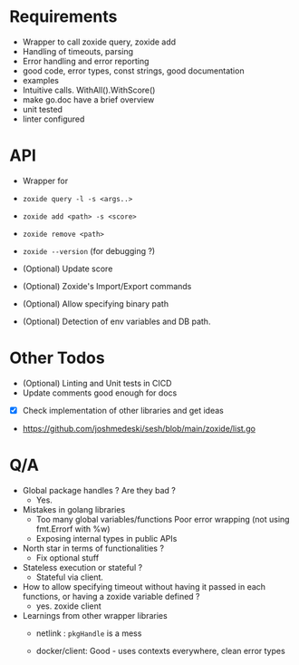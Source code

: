 # Requirements
- Wrapper to call zoxide query, zoxide add
- Handling of timeouts, parsing
- Error handling and error reporting
- good code, error types, const strings, good documentation
- examples
- Intuitive calls. WithAll().WithScore()
- make go.doc have a brief overview 
- unit tested
- linter configured

# API
- Wrapper for 
 - `zoxide query -l -s <args..>`
 - `zoxide add <path> -s <score>`
 - `zoxide remove <path>`
 - `zoxide --version` (for debugging ?)

- (Optional) Update score
- (Optional) Zoxide's Import/Export commands
- (Optional) Allow specifying binary path
- (Optional) Detection of env variables and DB path.

# Other Todos
- (Optional) Linting and Unit tests in CICD
- Update comments good enough for docs
- [x] Check implementation of other libraries and get ideas
 - https://github.com/joshmedeski/sesh/blob/main/zoxide/list.go

# Q/A
- Global package handles ? Are they bad ?
  - Yes.
- Mistakes in golang libraries
  - Too many global variables/functions
Poor error wrapping (not using fmt.Errorf with %w)
  - Exposing internal types in public APIs
- North star in terms of functionalities ?
  - Fix optional stuff
- Stateless execution or stateful ?
  - Stateful via client.
- How to allow specifying timeout without having it passed in each functions, or having a zoxide variable defined ?
  - yes. zoxide client
- Learnings from other wrapper libraries
  - netlink : `pkgHandle` is a mess
  
  - docker/client: Good - uses contexts everywhere, clean error types
